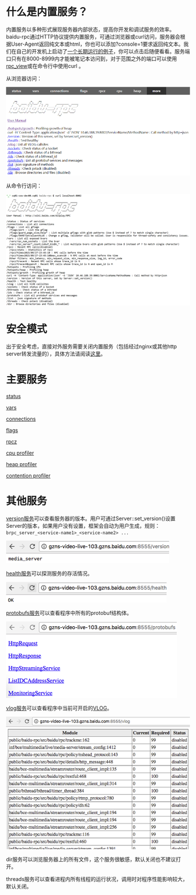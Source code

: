 # 什么是内置服务？

内置服务以多种形式展现服务器内部状态，提高你开发和调试服务的效率。baidu-rpc通过HTTP协议提供内置服务，可通过浏览器或curl访问，服务器会根据User-Agent返回纯文本或html，你也可以添加?console=1要求返回纯文本。我们在自己的开发机上启动了[一个长期运行的例子](http://brpc.baidu.com:8765/)，你可以点击后随便看看。服务端口只有在8000-8999内才能被笔记本访问到，对于范围之外的端口可以使用[rpc_view](rpc_view.md)或在命令行中使用curl <SERVER-URL>。

从浏览器访问： 

![img](../images/builtin_service_more.png)

 从命令行访问：

 ![img](../images/builtin_service_from_console.png) 

# 安全模式

出于安全考虑，直接对外服务需要关闭内置服务（包括经过nginx或其他http server转发流量的），具体方法请阅读[这里](server.md#安全模式)。

# 主要服务

[status](status.md)

[vars](vars.md)

[connections](connections.md)

[flags](flags.md)

[rpcz](rpcz.md)

[cpu profiler](cpu_profiler.md)

[heap profiler](heap_profiler.md)

[contention profiler](contention_profiler.md)

# 其他服务

[version服务](http://brpc.baidu.com:8765/version)可以查看服务器的版本。用户可通过Server::set_version()设置Server的版本，如果用户没有设置，框架会自动为用户生成，规则：`brpc_server_<service-name1>_<service-name2> ...`

![img](../images/version_service.png)

[health服务](http://brpc.baidu.com:8765/health)可以探测服务的存活情况。

![img](../images/health_service.png)

[protobufs服务](http://brpc.baidu.com:8765/protobufs)可以查看程序中所有的protobuf结构体。

![img](../images/protobufs_service.png)

[vlog服务](http://brpc.baidu.com:8765/vlog)可以查看程序中当前可开启的[VLOG](streaming_log.md#VLOG)。

![img](../images/vlog_service.png)

dir服务可以浏览服务器上的所有文件，这个服务很敏感，默认关闭也不建议打开。

threads服务可以查看进程内所有线程的运行状况，调用时对程序性能影响较大，默认关闭。
